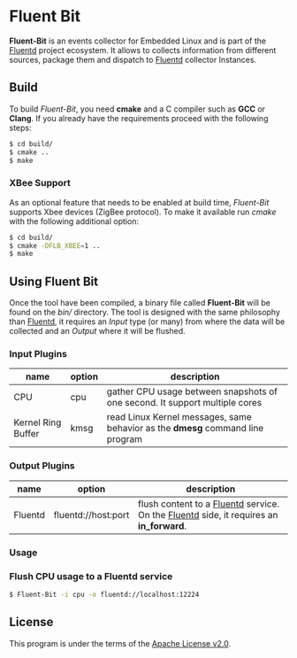 # Fluent Bit

__Fluent-Bit__ is an events collector for Embedded Linux and is part of the [Fluentd](http://fluentd.org) project ecosystem. It allows to collects information from different sources, package them and dispatch to [Fluentd](http://fluentd.org) collector Instances.

## Build

To build _Fluent-Bit_, you need __cmake__ and a C compiler such as __GCC__ or __Clang__. If you already have the requirements proceed with the following steps:

```bash
$ cd build/
$ cmake ..
$ make
```
### XBee Support

As an optional feature that needs to be enabled at build time, _Fluent-Bit_ supports Xbee devices (ZigBee protocol). To make it available run _cmake_ with the following additional option:

```bash
$ cd build/
$ cmake -DFLB_XBEE=1 ..
$ make
```

## Using Fluent Bit

Once the tool have been compiled, a binary file called __Fluent-Bit__ will be found on the _bin/_ directory. The tool is designed with the same philosophy than [Fluentd](http://fluentd.org), it requires an _Input_ type (or many) from where the data will be collected and an _Output_ where it will be flushed.

### Input Plugins

| name               | option  | description  |
|--------------------|---------|---------------------------------------------------------------------------------|
| CPU                | cpu     | gather CPU usage between snapshots of one second. It support multiple cores     |
| Kernel Ring Buffer | kmsg    | read Linux Kernel messages, same behavior as the __dmesg__ command line program |

### Output Plugins

| name               | option  | description  |
|--------------------|-------------------------|---------------------------------------------------------------------------------|
| Fluentd            | fluentd://host:port     | flush content to a [Fluentd](http://fluentd.org) service. On the [Fluentd](http://fluentd.org) side, it requires an __in_forward__.|

### Usage

### Flush CPU usage to a Fluentd service

```bash
$ Fluent-Bit -i cpu -o fluentd://localhost:12224
```

## License

This program is under the terms of the [Apache License v2.0](http://www.apache.org/licenses/LICENSE-2.0).
